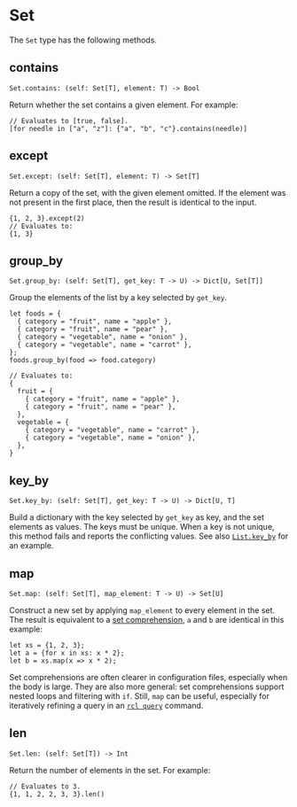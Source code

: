 # Set

The `Set` type has the following methods.

## contains

```rcl
Set.contains: (self: Set[T], element: T) -> Bool
```

Return whether the set contains a given element. For example:

```rcl
// Evaluates to [true, false].
[for needle in ["a", "z"]: {"a", "b", "c"}.contains(needle)]
```

## except

```rcl
Set.except: (self: Set[T], element: T) -> Set[T]
```

Return a copy of the set, with the given element omitted. If the element was not
present in the first place, then the result is identical to the input.

```rcl
{1, 2, 3}.except(2)
// Evaluates to:
{1, 3}
```

## group_by

```rcl
Set.group_by: (self: Set[T], get_key: T -> U) -> Dict[U, Set[T]]
```

Group the elements of the list by a key selected by `get_key`.

```rcl
let foods = {
  { category = "fruit", name = "apple" },
  { category = "fruit", name = "pear" },
  { category = "vegetable", name = "onion" },
  { category = "vegetable", name = "carrot" },
};
foods.group_by(food => food.category)

// Evaluates to:
{
  fruit = {
    { category = "fruit", name = "apple" },
    { category = "fruit", name = "pear" },
  },
  vegetable = {
    { category = "vegetable", name = "carrot" },
    { category = "vegetable", name = "onion" },
  },
}
```

## key_by

```rcl
Set.key_by: (self: Set[T], get_key: T -> U) -> Dict[U, T]
```

Build a dictionary with the key selected by `get_key` as key, and the set
elements as values. The keys must be unique. When a key is not unique, this
method fails and reports the conflicting values. See also
[`List.key_by`](type_list.md#key_by) for an example.

## map

```rcl
Set.map: (self: Set[T], map_element: T -> U) -> Set[U]
```

Construct a new set by applying `map_element` to every element in the set.
The result is equivalent to a [set comprehension](syntax.md#comprehensions),
`a` and `b` are identical in this example:

```rcl
let xs = {1, 2, 3};
let a = {for x in xs: x * 2};
let b = xs.map(x => x * 2);
```

Set comprehensions are often clearer in configuration files, especially when
the body is large. They are also more general: set comprehensions support
nested loops and filtering with `if`. Still, `map` can be useful, especially
for iteratively refining a query in an [`rcl query`](rcl_query.md) command.

## len

```rcl
Set.len: (self: Set[T]) -> Int
```

Return the number of elements in the set. For example:

```rcl
// Evaluates to 3.
{1, 1, 2, 2, 3, 3}.len()
```
